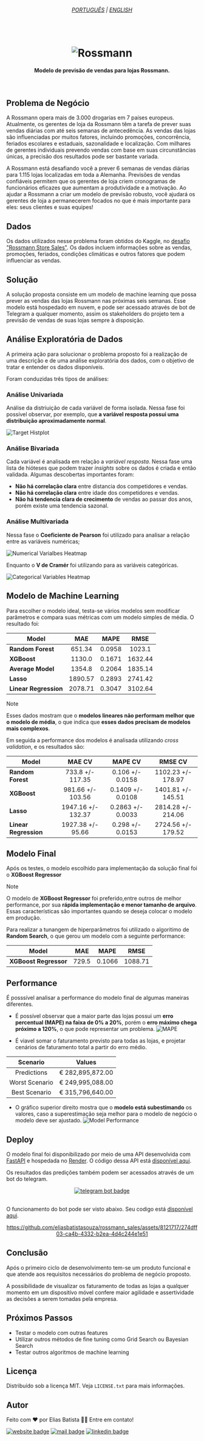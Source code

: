 <h6 align="center"><a href="/README.md">PORTUGUÊS</a> | <a href="/README_en.md">ENGLISH</a>
</h6>
<br>

<h1 align="center">
    <img alt="Rossmann" src="./docs/img/logo.png" />
</h1>

<h4>
<p align="center">Modelo de previsão de vendas para lojas Rossmann.</p>
</h4>
<br>

## Problema de Negócio
A Rossmann opera mais de 3.000 drogarias em 7 países europeus. Atualmente, os gerentes de loja da Rossmann têm a tarefa de prever suas vendas diárias com até seis semanas de antecedência. As vendas das lojas são influenciadas por muitos fatores, incluindo promoções, concorrência, feriados escolares e estaduais, sazonalidade e localização. Com milhares de gerentes individuais prevendo vendas com base em suas circunstâncias únicas, a precisão dos resultados pode ser bastante variada.

A Rossmann está desafiando você a prever 6 semanas de vendas diárias para 1.115 lojas localizadas em toda a Alemanha. Previsões de vendas confiáveis ​​permitem que os gerentes de loja criem cronogramas de funcionários eficazes que aumentam a produtividade e a motivação. Ao ajudar a Rossmann a criar um modelo de previsão robusto, você ajudará os gerentes de loja a permanecerem focados no que é mais importante para eles: seus clientes e suas equipes!

## Dados
Os dados utilizados nesse problema foram obtidos do Kaggle, no [desafio "Rossmann Store Sales"](https://www.kaggle.com/c/rossmann-store-sales). Os dados incluem informações sobre as vendas, promoções, feriados, condições climáticas e outros fatores que podem influenciar as vendas.

## Solução
A solução proposta consiste em um modelo de machine learning que possa prever as vendas das lojas Rossmann nas próximas seis semanas. Esse modelo está hospedado em nuvem, e pode ser acessado através de bot de Telegram a qualquer momento, assim os stakeholders do projeto tem a previsão de vendas de suas lojas sempre à disposição.

## Análise Exploratória de Dados
A primeira ação para solucionar o problema proposto foi a realização de uma descrição e de uma análise exploratória dos dados, com o objetivo de tratar e entender os dados disponíveis.

Foram conduzidas três tipos de análises:  

### **Análise Univariada**  
Análise da distriuição de cada variável de forma isolada. Nessa fase foi possível observar, por exemplo, que **a variável resposta possui uma distribuição aproximadamente normal**.

![Target Histplot](/docs/img/target.png)

### **Análise Bivariada**  
Cada variável é analisada em relação a *variável resposta*. Nessa fase uma lista de hióteses que podem trazer *insights* sobre os dados é criada e então validada. Algumas descobertas importantes foram:

- **Não há correlação clara** entre distancia dos competidores e vendas.  
- **Não há correlação clara** entre idade dos competidores  e vendas.  
- **Não há tendencia clara de crecimento** de vendas ao passar dos anos, porém existe uma tendencia sazonal.

### **Análise Multivariada**  
Nessa fase o **Coeficiente de Pearson** foi utilizado para analisar a relação entre as variáveis numéricas;

![Numerical Varialbes Heatmap](docs/img/multivariate.png) 

Enquanto o **V de Cramér** foi utilizando para as variáveis categóricas.

![Categorical Variables Heatmap](docs/img/multi_cat.png)

## Modelo de Machine Learning
Para escolher o modelo ideal, testa-se vários modelos sem modificar parâmetros e compara suas métricas com um modelo simples de média. O resultado foi:  

<div align="center">

| **Model**             | **MAE** | **MAPE** | **RMSE** |
|-----------------------|:---------:|:----------:|:----------:|
| **Random Forest**     | 651.34  | 0.0958   | 1023.1   |
| **XGBoost**           | 1130.0  | 0.1671   | 1632.44  |
| **Average Model**     | 1354.8  | 0.2064   | 1835.14  |
| **Lasso**             | 1890.57 | 0.2893   | 2741.42  |
| **Linear Regression** | 2078.71 | 0.3047   | 3102.64  |

</div>

> [!NOTE]
> Esses dados mostram que o **modelos lineares não performam melhor que o modelo de média**, o que indica que **esses dados precisam de modelos mais complexos**.

Em seguida a performance dos modelos é analisada utilizando *cross validation*, e os resultados são:

<div align="center">

| **Model**             | **MAE CV**         | **MAPE CV**       | **RMSE CV**        |
|-----------------------|:--------------------:|:-------------------:|:--------------------:|
| **Random Forest**     | 733.8 +/- 117.35   | 0.106 +/- 0.0158  | 1102.23 +/- 178.97 |
| **XGBoost**           | 981.66 +/- 103.56  | 0.1409 +/- 0.0108 | 1401.81 +/- 145.51 |
| **Lasso**             | 1947.16 +/- 132.37 | 0.2863 +/- 0.0033 | 2814.28 +/- 214.06 |
| **Linear Regression** | 1927.38 +/- 95.66  | 0.298 +/- 0.0153  | 2724.56 +/- 179.52 |

</div>

## Modelo Final
Após os testes, o modelo escolhido para implementação da solução final foi o **XGBoost Regressor** 

> [!NOTE]
> O modelo de **XGBoost Regressor** foi preferido,entre outros de melhor performance, por sua **rápida implementação e menor tamanho de arquivo**. Essas características são importantes quando se deseja colocar o modelo em produção.

Para realizar a tunangem de hiperparâmetros foi utilizado o algoritimo de **Random Search**, o que gerou um modelo com a seguinte performance:

<div align="center">

| **Model**             | **MAE** | **MAPE** | **RMSE** |
|-----------------------|:-------:|:--------:|:--------:|
| **XGBoost Regressor** | 729.5   | 0.1066   | 1088.71  |

</div>

## Performance
É posssível analisar a performance do modelo final de algumas maneiras diferentes.  
- É possível observar que a maior parte das lojas possui um **erro percentual (MAPE) na faixa de 0% a 20%**, porém o **erro máximo chega próximo a 120%**, o que pode representar um problema.
![MAPE](/docs/img/mape.png)

- É viavel somar o faturamento previsto para todas as lojas, e projetar cenários de faturamento total a partir do erro médio.

<div align="center">

|**Scenario**    | **Values**       |
|:--------------:|:----------------:|
| Predictions    | € 282,895,872.00 |
| Worst Scenario | € 249,995,088.00 |
| Best Scenario  | € 315,796,640.00 |

</div>

- O gráfico superior direito mostra que o **modelo está subestimando** os valores, caso a superestimação seja melhor para o modelo de negócio o modelo deve ser ajustado.
![Model Performance](/docs/img/model_performance.png)

## Deploy
O modelo final foi disponibilizado por meio de uma API desenvolvida com [FastAPI](https://fastapi.tiangolo.com/) e hospedada no [Render](https://render.com/). O código dessa API está [disponível aqui](https://github.com/eliasbatistasouza/rossmann_api).

Os resultados das predições também podem ser acessados através de um bot do telegram.

<div align="center">
<a href = "https://t.me/SalesPredRossmannBot" target="_blank"><img src="https://img.shields.io/badge/Telegram_Bot-2CA5E0?style=for-the-badge&logo=telegram&logoColor=white" alt="telegram bot badge"></a>
</div>
<br>

O funcionamento do bot pode ser visto abaixo. Seu codigo está [disponível aqui](https://github.com/eliasbatistasouza/rossmann_bot).

<div align="center">

https://github.com/eliasbatistasouza/rossmann_sales/assets/8121717/274dff03-ca4b-4332-b2ea-4d4c244e1e51

</div>

## Conclusão
Após o primeiro ciclo de desenvolvimento tem-se um produto funcional e que atende aos requisitos necessários do problema de negócio proposto.

A possibilidade de visualizar os faturamento de todas as lojas a qualquer momento em um dispositívo móvel confere maior agilidade e assertividade as decisões a serem tomadas pela empresa.

## Próximos Passos
- Testar o modelo com outras features
- Utilizar outros métodos de fine tuning como Grid Search ou Bayesian Search
- Testar outros algoritmos de machine learning

## Licença
Distribuído sob a licença MIT. Veja `LICENSE.txt` para mais informações.

## Autor
Feito com ❤️ por Elias Batista 👋🏽 Entre em contato!

<a href="https://eliasbatista.com" target="_blank"><img src="https://img.shields.io/badge/WEBSITE-689f38?style=for-the-badge&logo=About.me&logoColor=white" alt="website badge"></a>
<a href = "mailto:contato@eliasbatista.com" target="_blank"><img src="https://img.shields.io/badge/Email-D14836?style=for-the-badge&logo=gmail&logoColor=white" alt="mail badge"></a>
<a href="https://www.linkedin.com/in/eliasbatistasouza/" target="_blank"><img src="https://img.shields.io/badge/-LinkedIn-%230077B5?style=for-the-badge&logo=linkedin&logoColor=white" alt="linkedin badge"></a> 
